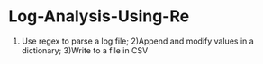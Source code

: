 # Log-Analysis-Using-Re
1) Use regex to parse a log file; 2)Append and modify values in a dictionary; 3)Write to a file in CSV
